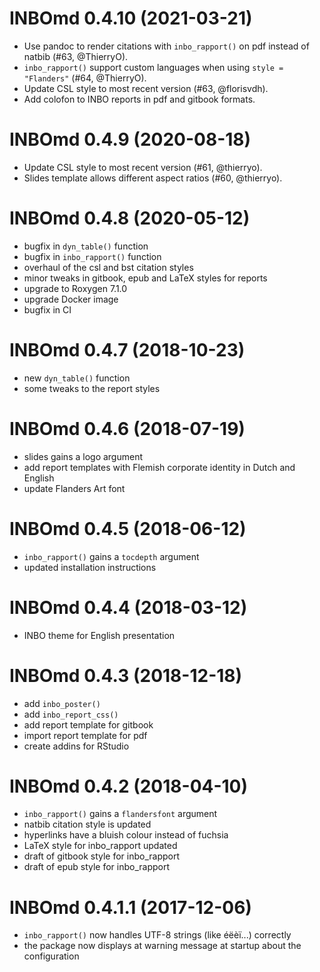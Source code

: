 # INBOmd 0.4.10 (2021-03-21)

- Use pandoc to render citations with `inbo_rapport()` on pdf instead of natbib
  (#63, @ThierryO).
- `inbo_rapport()` support custom languages when using `style = "Flanders"`
  (#64, @ThierryO).
- Update CSL style to most recent version (#63, @florisvdh).
- Add colofon to INBO reports in pdf and gitbook formats.

# INBOmd 0.4.9 (2020-08-18)

- Update CSL style to most recent version (#61, @thierryo).
- Slides template allows different aspect ratios (#60, @thierryo).

# INBOmd 0.4.8 (2020-05-12)

- bugfix in `dyn_table()` function
- bugfix in `inbo_rapport()` function
- overhaul of the csl and bst citation styles
- minor tweaks in gitbook, epub and LaTeX styles for reports
- upgrade to Roxygen 7.1.0
- upgrade Docker image
- bugfix in CI

# INBOmd 0.4.7 (2018-10-23)

- new `dyn_table()` function
- some tweaks to the report styles

# INBOmd 0.4.6 (2018-07-19)

- slides gains a logo argument
- add report templates with Flemish corporate identity in Dutch and English
- update Flanders Art font

# INBOmd 0.4.5 (2018-06-12)

- `inbo_rapport()` gains a `tocdepth` argument
- updated installation instructions

# INBOmd 0.4.4 (2018-03-12)

- INBO theme for English presentation

# INBOmd 0.4.3 (2018-12-18)

- add `inbo_poster()`
- add `inbo_report_css()`
- add report template for gitbook
- import report template for pdf
- create addins for RStudio

# INBOmd 0.4.2 (2018-04-10)

- `inbo_rapport()` gains a `flandersfont` argument
- natbib citation style is updated
- hyperlinks have a bluish colour instead of fuchsia
- LaTeX style for inbo_rapport updated
- draft of gitbook style for inbo_rapport
- draft of epub style for inbo_rapport

# INBOmd 0.4.1.1 (2017-12-06)

- `inbo_rapport()` now handles UTF-8 strings (like éëèï...) correctly
- the package now displays at warning message at startup about the configuration

